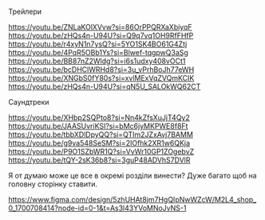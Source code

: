 Трейлери

https://youtu.be/ZNLaKOlXVvw?si=86OrPPQRXaXbiyqF
https://youtu.be/zHQs4n-U94U?si=Q9q7vq1OH9RfFHfP
https://youtu.be/r4xyN1n7ysQ?si=5YO1SK4BO61G4Ztj
https://youtu.be/4PqR5OBb1Ys?si=Blwef-tqgpwQ3aSg
https://youtu.be/BB87nZ2Wldg?si=i6s1udxy408vOCt1
https://youtu.be/bcDHClWRHd8?si=3u_vPrhBoJh77eWH
https://youtu.be/XNGbS0fY80s?si=xvlMExVqZVQmKCIK
https://youtu.be/zHQs4n-U94U?si=qN5U_SALOkWQ62CT

Саундтреки

https://youtu.be/XHbp2SQPto8?si=Nn4kZfsXuJjT4Qy2
https://youtu.be/JAASUvriKSI?si=bMc6jyMKPWE8f8Ft
https://youtu.be/tbbXDlDpyQQ?si=QTIm2JZxAvj7BAMM
https://youtu.be/g9va548SeSM?si=2IOfhk2XR1w6QKja
https://youtu.be/P9O1SZbWR1Q?si=VvWr10GP1ZOgebvZ
https://youtu.be/tQY-2sK36b8?si=3guP48ADVhS7DVlR


Я от думаю може це все в окремі розділи винести? Дуже багато щоб на головну сторінку ставити.



https://www.figma.com/design/5zhUHAt8jm7HgQIpNwWZcW/M2L4_shop_0_1700708414?node-id=0-1&t=As3l43YVoMNoJvNS-1
